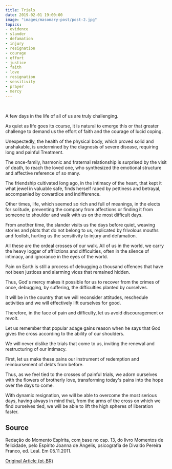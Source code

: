 ```yaml
---
title: Trials
date: 2019-02-01 19:00:00
image: "images/masonary-post/post-2.jpg"
topics: 
- evidence
- slander
- defamation
- injury
- resignation
- courage
- effort
- justice
- faith
- love
- resignation
- sensitivity
- prayer
- mercy
---
```

 

A few days in the life of all of us are truly challenging.

As quiet as life goes its course, it is natural to emerge this or that
greater challenge to demand us the effort of faith and the courage of lucid coping.

Unexpectedly, the health of the physical body, which proved solid and unshakable,
is undermined by the diagnosis of severe disease, requiring long and painful
Treatment.

The once-family, harmonic and fraternal relationship is surprised by the visit
of death, to reach the loved one, who synthesized the emotional structure and
affective reference of so many.

The friendship cultivated long ago, in the intimacy of the heart, that kept it
what jewel in valuable safe, finds herself raped by pettiness and betrayal,
accompanied by cowardice and indifference.

Other times, life, which seemed so rich and full of meanings, in the
elects for solitude, preventing the company from affections or finding it from someone
to shoulder and walk with us on the most difficult days.

From another time, the slander visits us the days before quiet, weaving
stories and plots that do not belong to us, replicated by frivolous mouths and
foolish, hurting us the sensitivity to injury and defamation.

All these are the ordeal crosses of our walk. All of us in the world,
we carry the heavy logger of afflictions and difficulties, often in the
silence of intimacy, and ignorance in the eyes of the world.

Pain on Earth is still a process of debugging a thousand offences that have not been
justices and alarming vices that remained hidden.

Thus, God's mercy makes it possible for us to recover from the crimes of
once, debugging, by suffering, the difficulties planted by ourselves.

It will be in the country that we will reconsider attitudes, reschedule activities and
we will effectively lift ourselves for good.

Therefore, in the face of pain and difficulty, let us avoid discouragement or revolt.

Let us remember that popular adage gains reason when he says that God gives the cross
according to the ability of our shoulders.

We will never dislike the trials that come to us, inviting the renewal and
restructuring of our intimacy.

First, let us make these pains our instrument of redemption and reimbursement of
debts from before.

Thus, as we feel tied to the crosses of painful trials,
we adorn ourselves with the flowers of brotherly love, transforming today's pains into the
hope over the days to come.

With dynamic resignation, we will be able to overcome the most serious days, having
always in mind that, from the arms of the cross on which we find ourselves tied,
we will be able to lift the high spheres of liberation faster.


## Source
Redação do Momento Espírita, com base no cap. 13, do livro Momentos de
felicidade, pelo Espírito Joanna de Ângelis, psicografia de Divaldo Pereira
Franco, ed. Leal.
Em 05.11.2011.


[Original Article (pt-BR)](http://www.momento.com.br/pt/ler_texto.php?id=3221)
